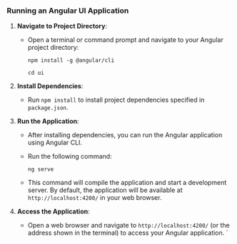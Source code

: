 ### Running an Angular UI Application

1. **Navigate to Project Directory**:
   - Open a terminal or command prompt and navigate to your Angular project directory:
     ```
     npm install -g @angular/cli
     ```

     ```
     cd ui
     ```

3. **Install Dependencies**:
   - Run `npm install` to install project dependencies specified in `package.json`.

4. **Run the Application**:
   - After installing dependencies, you can run the Angular application using Angular CLI.
   - Run the following command:
     ```
     ng serve
     ```
   
   - This command will compile the application and start a development server. By default, the application will be available at `http://localhost:4200/` in your web browser.

5. **Access the Application**:
   - Open a web browser and navigate to `http://localhost:4200/` (or the address shown in the terminal) to access your Angular application.
`